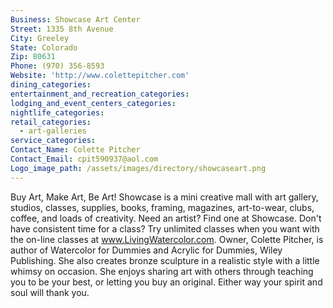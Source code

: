 ```yaml
---
Business: Showcase Art Center
Street: 1335 8th Avenue
City: Greeley
State: Colorado
Zip: 80631
Phone: (970) 356-8593
Website: 'http://www.colettepitcher.com'
dining_categories:
entertainment_and_recreation_categories:
lodging_and_event_centers_categories:
nightlife_categories:
retail_categories:
  - art-galleries
service_categories:
Contact_Name: Colette Pitcher
Contact_Email: cpit590937@aol.com
Logo_image_path: /assets/images/directory/showcaseart.png
---
```



Buy Art, Make Art, Be Art! Showcase is a mini creative mall with art gallery, studios, classes, supplies, books, framing, magazines, art-to-wear, clubs, coffee, and loads of creativity. Need an artist? Find one at Showcase. Don't have consistent time for a class? Try unlimited classes when you want with the on-line classes at www.LivingWatercolor.com. Owner, Colette Pitcher, is author of Watercolor for Dummies and Acrylic for Dummies, Wiley Publishing. She also creates bronze sculpture in a realistic style with a little whimsy on occasion. She enjoys sharing art with others through teaching you to be your best, or letting you buy an original. Either way your spirit and soul will thank you.